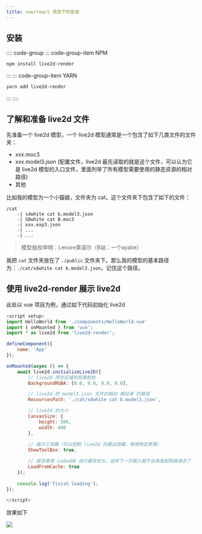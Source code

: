 ```yaml
---
title: vue/react 项目下的安装
---
```


## 安装

:::: code-group
::: code-group-item NPM
```bash
npm install live2d-render
```
:::
::: code-group-item YARN
```bash
yarn add live2d-render
```
:::
::::


## 了解和准备 live2d 文件

先准备一个 live2d 模型，一个 live2d 模型通常是一个包含了如下几类文件的文件夹：

- xxx.moc3
- xxx.model3.json (配置文件，live2d 最先读取的就是这个文件，可以认为它是 live2d 模型的入口文件，里面列举了所有模型需要使用的静态资源的相对路径)
- 其他

比如我的模型为一个小猫娘，文件夹为 cat，这个文件夹下包含了如下的文件：
```
/cat
    -| sdwhite cat b.model3.json
    -| SDwhite cat B.moc3
    -| xxx.exp3.json
    -| ...
    -| ...
```

> 模型版权申明：Lenore莱诺尔（B站：一个ayabe）

我把 `cat` 文件夹放在了 `./public` 文件夹下。那么我的模型的基本路径为：`./cat/sdwhite cat b.model3.json`，记住这个路径。

## 使用 live2d-render 展示 live2d

此处以 vue 项目为例，通过如下代码初始化 live2d

```javascript
<script setup>
import HelloWorld from './components/HelloWorld.vue'
import { onMounted } from 'vue';
import * as live2d from 'live2d-render';

defineComponent({
    name: 'App'
});

onMounted(async () => {
    await live2d.initializeLive2D({
        // live2d 所在区域的背景颜色
        BackgroundRGBA: [0.0, 0.0, 0.0, 0.0],

        // live2d 的 model3.json 文件的相对 根目录 的路径
        ResourcesPath: './cat/sdwhite cat b.model3.json',

        // live2d 的大小
        CanvasSize: {
            height: 500,
            width: 400
        },
        
        // 展示工具箱（可以控制 live2d 的展出隐藏，使用特定表情）
        ShowToolBox: true,

        // 是否使用 indexDB 进行缓存优化，这样下一次载入就不会再发起网络请求了
        LoadFromCache: true
    });
    
    console.log('finish loading');
});

</script>
```

效果如下

![](https://picx.zhimg.com/80/v2-e4e1faa75ffec1165ce9845f1f6284d7_1440w.png)
